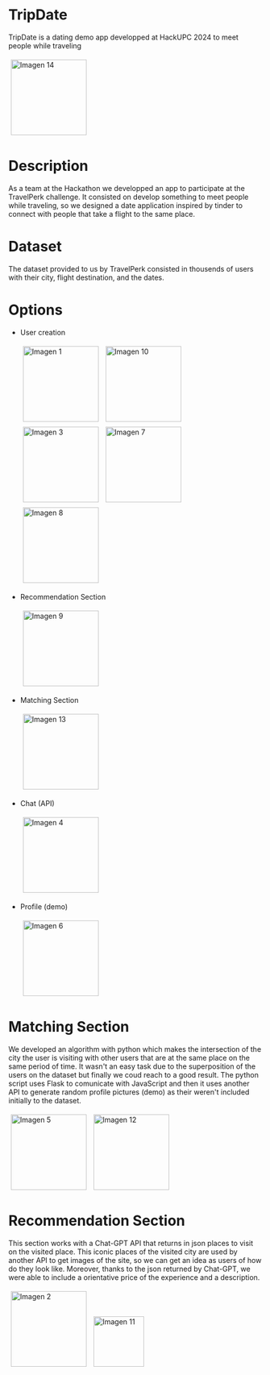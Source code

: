# TripDate
TripDate is a dating demo app developped at HackUPC 2024 to meet people while traveling

<img src="/images/14.jpeg" alt="Imagen 14" style="width: 150px; height: auto; margin: 5px;">

# Description
As a team at the Hackathon we developped an app to participate at the TravelPerk challenge.
It consisted on develop something to meet people while traveling, so we designed a date application
inspired by tinder to connect with people that take a flight to the same place.

# Dataset
The dataset provided to us by TravelPerk consisted in thousends of users with their city, 
flight destination, and the dates.

# Options
- User creation

  <img src="/images/1.jpeg" alt="Imagen 1" style="width: 150px; height: auto; margin: 5px;">   <img src="/images/10.jpeg" alt="Imagen 10" style="width: 150px; height: auto; margin: 5px;">    <img src="/images/3.jpeg" alt="Imagen 3" style="width: 150px; height: auto; margin: 5px;">   <img src="/images/7.jpeg" alt="Imagen 7" style="width: 150px; height: auto; margin: 5px;"> <img src="/images/8.jpeg" alt="Imagen 8" style="width: 150px; height: auto; margin: 5px;">
- Recommendation Section

  <img src="/images/9.jpeg" alt="Imagen 9" style="width: 150px; height: auto; margin: 5px;">
- Matching Section

  <img src="/images/13.jpeg" alt="Imagen 13" style="width: 150px; height: auto; margin: 5px;">
  
- Chat (API)
  
  <img src="/images/4.jpeg" alt="Imagen 4" style="width: 150px; height: auto; margin: 5px;">
- Profile (demo)

  <img src="/images/6.jpeg" alt="Imagen 6" style="width: 150px; height: auto; margin: 5px;">

# Matching Section
We developed an algorithm with python which makes the intersection of the city the user is visiting
with other users that are at the same place on the same period of time.
It wasn't an easy task due to the superposition of the users on the dataset but 
finally we coud reach to a good result. 
The python script uses Flask to comunicate with JavaScript and then it uses another
API to generate random profile pictures (demo) as their weren't included initially to the dataset.

<img src="/images/12.jpeg" alt="Imagen 5" style="width: 150px; height: auto; margin: 5px;">   <img src="/images/5.jpeg" alt="Imagen 12" style="width: 150px; height: auto; margin: 5px;">


# Recommendation Section
This section works with a Chat-GPT API that returns in json places to visit on the visited place.
This iconic places of the visited city are used by another API to get images of the site, so we can get
an idea as users of how do they look like. Moreover, thanks to the json returned by Chat-GPT, we were
able to include a orientative price of the experience and a description.

<img src="/images/2.jpeg" alt="Imagen 2" style="width: 150px; height: auto; margin: 5px;">   <img src="/images/11.jpeg" alt="Imagen 11" style="width: 100px; height: auto; margin: 5px;">


 
 
  


